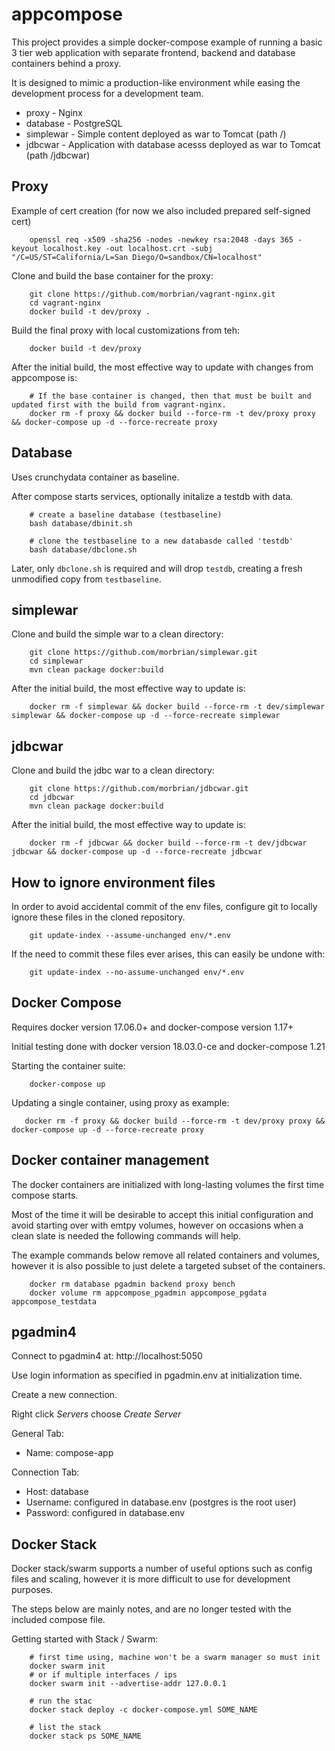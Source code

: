 # appcompose

This project provides a simple docker-compose example of running a basic 3 tier web application 
with separate frontend, backend and database containers behind a proxy.

It is designed to mimic a production-like environment while easing the development process for a development team.

* proxy - Nginx
* database - PostgreSQL
* simplewar - Simple content deployed as war to Tomcat (path /)
* jdbcwar - Application with database acesss  deployed as war to Tomcat (path /jdbcwar)

## Proxy

Example of cert creation (for now we also included prepared self-signed cert)

        openssl req -x509 -sha256 -nodes -newkey rsa:2048 -days 365 -keyout localhost.key -out localhost.crt -subj "/C=US/ST=California/L=San Diego/O=sandbox/CN=localhost"

Clone and build the base container for the proxy:

        git clone https://github.com/morbrian/vagrant-nginx.git 
        cd vagrant-nginx
        docker build -t dev/proxy .

Build the final proxy with local customizations from teh:

        docker build -t dev/proxy

After the initial build, the most effective way to update with changes from appcompose is:

        # If the base container is changed, then that must be built and updated first with the build from vagrant-nginx.
        docker rm -f proxy && docker build --force-rm -t dev/proxy proxy && docker-compose up -d --force-recreate proxy 


## Database

Uses crunchydata container as baseline.

After compose starts services, optionally initalize a testdb with data.

        # create a baseline database (testbaseline)
        bash database/dbinit.sh
  
        # clone the testbaseline to a new databasde called 'testdb'
        bash database/dbclone.sh

Later, only `dbclone.sh` is required and will drop `testdb`, creating a fresh unmodified copy from `testbaseline`.


## simplewar

Clone and build the simple war to a clean directory:

        git clone https://github.com/morbrian/simplewar.git 
        cd simplewar
        mvn clean package docker:build

After the initial build, the most effective way to update is:

        docker rm -f simplewar && docker build --force-rm -t dev/simplewar simplewar && docker-compose up -d --force-recreate simplewar

        
## jdbcwar

Clone and build the jdbc war to a clean directory:

        git clone https://github.com/morbrian/jdbcwar.git 
        cd jdbcwar
        mvn clean package docker:build

After the initial build, the most effective way to update is:

        docker rm -f jdbcwar && docker build --force-rm -t dev/jdbcwar jdbcwar && docker-compose up -d --force-recreate jdbcwar

 
## How to ignore environment files

In order to avoid accidental commit of the env files, configure git to locally
ignore these files in the cloned repository.

        git update-index --assume-unchanged env/*.env
        
If the need to commit these files ever arises, this can easily be undone with:

        git update-index --no-assume-unchanged env/*.env


## Docker Compose 

Requires docker version 17.06.0+ and docker-compose version 1.17+

Initial testing done with docker version 18.03.0-ce and docker-compose 1.21

Starting the container suite:

        docker-compose up
       
Updating a single container, using proxy as example:

       docker rm -f proxy && docker build --force-rm -t dev/proxy proxy && docker-compose up -d --force-recreate proxy


## Docker container management

The docker containers are initialized with long-lasting volumes the first time compose starts.

Most of the time it will be desirable to accept this initial configuration and avoid 
starting over with emtpy volumes, however on occasions when a clean slate is needed
the following commands will help.

The example commands below remove all related containers and volumes,
however it is also possible to just delete a targeted subset of the containers.

        docker rm database pgadmin backend proxy bench
        docker volume rm appcompose_pgadmin appcompose_pgdata appcompose_testdata
        
## pgadmin4

Connect to pgadmin4 at: http://localhost:5050        

Use login information as specified in pgadmin.env at initialization time.

Create a new connection.

Right click *Servers* choose *Create Server*

General Tab:

  * Name: compose-app

Connection Tab:

  * Host: database
  * Username: configured in database.env (postgres is the root user)
  * Password: configured in database.env 
  
## Docker Stack

Docker stack/swarm supports a number of useful options such as config files
and scaling, however it is more difficult to use for development purposes.

The steps below are mainly notes, and are no longer tested with the included compose file.

Getting started with Stack / Swarm:

        # first time using, machine won't be a swarm manager so must init
        docker swarm init
        # or if multiple interfaces / ips
        docker swarm init --advertise-addr 127.0.0.1
        
        # run the stac
        docker stack deploy -c docker-compose.yml SOME_NAME
        
        # list the stack
        docker stack ps SOME_NAME
